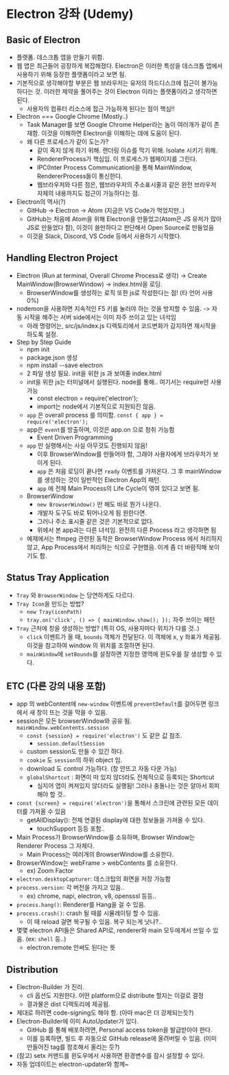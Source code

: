 # Electron 강좌 (Udemy)

## Basic of Electron

- 플랫폼. 데스크톱 앱을 만들기 위함.
- 웹 앱은 최근들어 굉장하게 복잡해졌다. Electron은 이러한 특성을 데스크톱 앱에서 사용하기 위해 등장한 플랫폼이라고 보면 됨.
- 기본적으로 생각해야할 부분은 웹 브라우저는 유저의 하드디스크에 접근이 불가능하다는 것. 이러한 제약을 풀어주는 것이 Electron 이라는 플랫폼이라고 생각하면 된다.
  - 사용자의 컴퓨터 리소스에 접근 가능하게 된다는 점이 핵심!!
- Electron === Google Chrome (Mostly..)
  - Task Manager를 보면 Google Chrome Helper라는 놈이 여러개가 같이 존재함. 이것을 이해하면 Electron을 이해하는 데에 도움이 된다.
  - 왜 다른 프로세스가 같이 도는가?
    - 같이 죽지 않게 하기 위해. 랜더링 이슈를 막기 위해. Isolate 시키기 위해.
    - RendererProcess가 핵심임. 이 프로세스가 웹페이지를 그린다.
    - IPC(Inter Process Communication)을 통해 MainWindow, RendererProcess들이 통신한다.
    - 웹브라우저와 다른 점은, 웹브라우저의 주소표시줄과 같은 완전 브라우저 자체의 내용까지도 접근이 가능하다는 점.
- Electron의 역사(?)
  - GitHub -> Electron -> Atom (지금은 VS Code가 먹었지만..)
  - GitHub는 처음에 Atom을 위해 Electron을 만들었고(Atom은 JS 유저가 많아 JS로 만들었다 함), 이것이 쓸만하다고 판단해서 Open Source로 만들었음
  - 이것을 Slack, Discord, VS Code 등에서 사용하기 시작했다.

## Handling Electron Project

- Electron (Run at terminal, Overall Chrome Process로 생각) -> Create MainWindow(BrowserWindow) -> index.html을 로딩.
  - BrowserWindow를 생성하는 로직 또한 js로 작성한다는 점! (타 언어 사용 0%)
- nodemon을 사용하면 지속적인 F5 키를 눌러야 하는 것을 방지할 수 있음.  -> 자동 시작을 해주는 서버 side에서는 이미 자주 쓰이고 있는 녀석임
  - 아래 명령어는, src/js/index.js 디렉토리에서 코드변화가 감지하면 재시작을 하도록 설정.
- Step by Step Guide
  - npm init
  - package.json 생성
  - npm install --save electron
  - 2 파일 생성 필요. init을 위한 js 과 보여줄 index.html
  - init을 위한 js는 터미널에서 실행된다. node를 통해.. 여기서는 require만 사용 가능
    - const electron = require('electron');
    - import는 node에서 기본적으로 지원되진 않음.
  - `app` 은 overall process 를 의미함. `const { app } = require('electron');`
  - app은 `event`를 방출하며, 이것은 app.on 으로 청취 가능함
    - Event Driven Programming
  - `app` 만 실행해서는 사실 아무것도 진행되지 않음!
    - 이후 BrowserWindow를 만들어야 함, 그래야 사용자에게 브라우저가 보이게 된다.
    - `app` 은 처음 로딩이 끝나면 `ready` 이벤트를 가져온다. 그 후 mainWindow를 생성하는 것이 일반적인 Electron App의 패턴.
    - `app` 에 전체 Main Process의 Life Cycle이 엮여 있다고 보면 됨.
  - BrowserWindow
    - `new BrowserWindow()` 만 해도 바로 뭔가 나온다.
    - 개발자 도구도 바로 튀어나오게 됨 원한다면.
    - 그러나 주소 표시줄 같은 것은 기본적으로 없다.
    - 위에서 본 app과는 다른 녀석임. 완전히 다른 Process 라고 생각하면 됨
  - 예제에서는 ffmpeg 관련된 동작은 BrowserWindow Process 에서 처리하지 않고, App Process에서 처리하는 식으로 구현했음. 이게 좀 더 바람직해 보이기도 함.

## Status Tray Application

- `Tray` 와 `BrowserWindow` 는 당연하게도 다르다.
- `Tray Icon`을 만드는 방법?
  - `new Tray(iconPath)`
  - `tray.on('click', () => { mainWindow.show(); });` 자주 쓰이는 패턴
- `Tray` 근처에 창을 생성하는 방법? (특히 OS, 사용자마다 위치가 다를 것..)
  - `click` 이벤트가 올 때, `bounds` 객체가 전달된다. 이 객체에 x, y 좌표가 제공됨. 이것을 참고하여 window 의 위치를 조절하면 된다.
  - `mainWindow`에 `setBounds`를 설정하면 지정한 영역에 윈도우를 잘 생성할 수 있다.
  
## ETC (다른 강의 내용 포함)

- app 의 webContent에 `new-window` 이벤트에 `preventDefault`를 걸어두면 링크에서 새 창이 뜨는 것을 막을 수 있음.
- session은 모든 browserWindow와 공유 됨. `mainWindow.webContents.session`
  - `const {session} = require('electron')` 도 같은 값 참조.
    - `session.defaultSession`
  - custom session도 만들 수 있긴 하다.
  - `cookie` 도 `session`의 하위 object 임.
  - download 도 control 가능하다. (창 안뜨고 자동 다운 가능)
  - `globalShortcut` : 화면이 떠 있지 않더라도 전체적으로 등록되는 Shortcut
    - 심지어 앱이 켜져있지 않더라도 실행됨! 그러나 충돌나는 것은 알아서 회피해야 할 것..
- `const {screen} = require('electron')`을 통해서 스크린에 관련된 모든 데이터를 가져올 수 있음
  - getAllDisplay(): 전체 연결된 display에 대한 정보들을 가져올 수 있다.
    - touchSupport 등등 포함..
- Main Process가 BrowserWindow를 소유하며, Browser Window는 Renderer Process 그 자체다.
  - Main Process는 여러개의 BrowserWindow를 소유한다.
- BrowserWindow는 webFrame > webContents 를 소유한다.
  - ex) Zoom Factor
- `electron.desktopCapturer`: 데스크탑의 화면을 저장 가능함
- `process.version`: 각 버전을 가지고 있음..
  - ex) chrome, napi, electron, v8, opensssl 등등..
- `process.hang()`: Renderer를 Hang을 걸 수 있음.
- `process.crash()`: crash 될 때를 시뮬레이팅 할 수 있음.
  - 이 때 reload 걸면 복구될 수 있음. 복구 되는게 낫나?..
- 몇몇 electron API들은 Shared API로, renderer와 main 모두에게서 쓰일 수 있음. (ex: `shell` 등..)
  - electron.remote 안써도 된다는 뜻

## Distribution

- Electron-Builder 가 진리.
  - cli 옵션도 지원한다. 어떤 platform으로 distribute 할지는 이걸로 결정
  - 결과물은 dist 디렉토리에 제공됨.
- 제대로 하려면 code-signing도 해야 함. (아마 mac은 더 강제되는듯?)
- Electron-Builder에 이미 AutoUpdater가 있다.
  - GitHub 를 통해 배포하려면, Personal access token을 발급받아야 한다.
  - 이를 등록하면, 빌드 후 자동으로 GitHub release에 올려버릴 수 있음. (이미 만들어진 tag를 참조해서 올리는 듯?)
- (참고) setx 커맨드를 윈도우에서 사용하면 환경변수를 잠시 설정할 수 있다.
- 자동 업데이트는 electron-updater와 함께~

